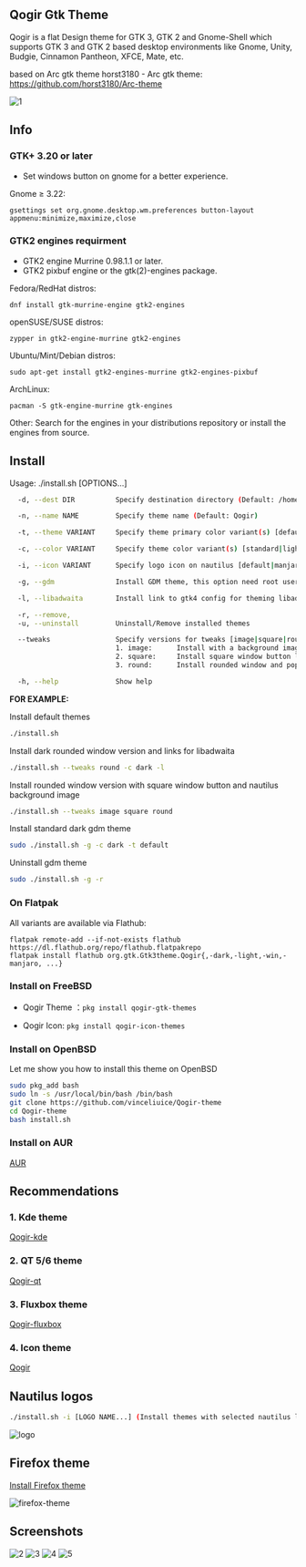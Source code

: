 ## Qogir Gtk Theme

Qogir is a flat Design theme for GTK 3, GTK 2 and Gnome-Shell which supports GTK 3 and GTK 2 based desktop environments like Gnome, Unity, Budgie, Cinnamon Pantheon, XFCE, Mate, etc.

based on Arc gtk theme
horst3180 - Arc gtk theme: https://github.com/horst3180/Arc-theme

![1](https://github.com/vinceliuice/Qogir-theme/blob/images/screenshots/screenshot01.png?raw=true)

## Info

### GTK+ 3.20 or later
- Set windows button on gnome for a better experience.

Gnome ≥ 3.22:

    gsettings set org.gnome.desktop.wm.preferences button-layout appmenu:minimize,maximize,close


### GTK2 engines requirment
- GTK2 engine Murrine 0.98.1.1 or later.
- GTK2 pixbuf engine or the gtk(2)-engines package.

Fedora/RedHat distros:

    dnf install gtk-murrine-engine gtk2-engines

openSUSE/SUSE distros:

    zypper in gtk2-engine-murrine gtk2-engines

Ubuntu/Mint/Debian distros:

    sudo apt-get install gtk2-engines-murrine gtk2-engines-pixbuf

ArchLinux:

    pacman -S gtk-engine-murrine gtk-engines

Other:
Search for the engines in your distributions repository or install the engines from source.

## Install

Usage:  ./install.sh  [OPTIONS...]

```sh
  -d, --dest DIR          Specify destination directory (Default: /home/vince/.themes)

  -n, --name NAME         Specify theme name (Default: Qogir)

  -t, --theme VARIANT     Specify theme primary color variant(s) [default|manjaro|ubuntu|all] (Default: blue color)

  -c, --color VARIANT     Specify theme color variant(s) [standard|light|dark] (Default: All variants)

  -i, --icon VARIANT      Specify logo icon on nautilus [default|manjaro|ubuntu|fedora|debian|arch|gnome|budgie|popos|gentoo|void|zorin|mxlinux|opensuse] (Default: mountain icon)

  -g, --gdm               Install GDM theme, this option need root user authority! please run this with sudo

  -l, --libadwaita        Install link to gtk4 config for theming libadwaita

  -r, --remove,
  -u, --uninstall         Uninstall/Remove installed themes

  --tweaks                Specify versions for tweaks [image|square|round] (options can mix use)
                          1. image:      Install with a background image on (Nautilus/Nemo)
                          2. square:     Install square window button like Windows 10
                          3. round:      Install rounded window and popup/menu version

  -h, --help              Show help


```

**FOR EXAMPLE:**

Install default themes

```sh
./install.sh
```

Install dark rounded window version and links for libadwaita

```sh
./install.sh --tweaks round -c dark -l
```

Install rounded window version with square window button and nautilus background image

```sh
./install.sh --tweaks image square round
```

Install standard dark gdm theme

```sh
sudo ./install.sh -g -c dark -t default
```

Uninstall gdm theme

```sh
sudo ./install.sh -g -r
```

### On Flatpak

All variants are available via Flathub:

```
flatpak remote-add --if-not-exists flathub https://dl.flathub.org/repo/flathub.flatpakrepo
flatpak install flathub org.gtk.Gtk3theme.Qogir{,-dark,-light,-win,-manjaro, ...}
```

### Install on FreeBSD

- Qogir Theme ：`pkg install qogir-gtk-themes`

- Qogir Icon: `pkg install qogir-icon-themes`

### Install on OpenBSD

Let me show you how to install this theme on OpenBSD

```sh
sudo pkg_add bash
sudo ln -s /usr/local/bin/bash /bin/bash
git clone https://github.com/vinceliuice/Qogir-theme
cd Qogir-theme
bash install.sh
```

### Install on AUR
[AUR](https://aur.archlinux.org/packages/qogir-gtk-theme/)

## Recommendations

### 1. Kde theme
[Qogir-kde](https://github.com/vinceliuice/Qogir-kde)

### 2. QT 5/6 theme
[Qogir-qt](https://github.com/pijulius/qogir-adwaita-qt)

### 3. Fluxbox theme
[Qogir-fluxbox](https://github.com/pijulius/fluxbox-themes)

### 4. Icon theme
[Qogir](https://github.com/vinceliuice/Qogir-icon-theme)

## Nautilus logos
```sh
./install.sh -i [LOGO NAME...] (Install themes with selected nautilus logo)
```

![logo](https://github.com/vinceliuice/Qogir-theme/blob/images/logos.png?raw=true)

## Firefox theme
[Install Firefox theme](src/firefox)

![firefox-theme](src/firefox/preview.png?raw=true)

## Screenshots
![2](https://github.com/vinceliuice/Qogir-theme/blob/images/screenshots/screenshot02.png?raw=true)
![3](https://github.com/vinceliuice/Qogir-theme/blob/images/screenshots/screenshot03.png?raw=true)
![4](https://github.com/vinceliuice/Qogir-theme/blob/images/screenshots/screenshot04.png?raw=true)
![5](https://github.com/vinceliuice/Qogir-theme/blob/images/screenshots/screenshot05.png?raw=true)
